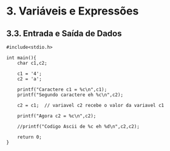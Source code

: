 # 3. Variáveis e Expressões

## 3.3. Entrada e Saída de Dados



```
#include<stdio.h>

int main(){
    char c1,c2;

    c1 = '4';
    c2 = 'a';

    printf("Caractere c1 = %c\n",c1);
    printf("Segundo caractere eh %c\n",c2);

    c2 = c1;  // variavel c2 recebe o valor da variavel c1

    printf("Agora c2 = %c\n",c2);

    //printf("Codigo Ascii de %c eh %d\n",c2,c2);

    return 0;
}
```
